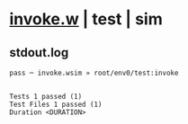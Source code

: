 # [invoke.w](../../../../../../examples/tests/sdk_tests/function/invoke.w) | test | sim

## stdout.log
```log
pass ─ invoke.wsim » root/env0/test:invoke
 
 
Tests 1 passed (1)
Test Files 1 passed (1)
Duration <DURATION>
```

